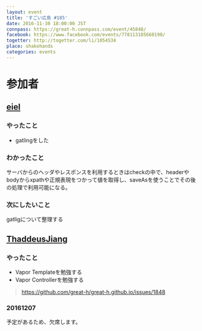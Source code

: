 ```yaml
---
layout: event
title: 'すごい広島 #185'
date: 2016-11-30 18:00:00 JST
connpass: https://great-h.connpass.com/event/45848/
facebook: https://www.facebook.com/events/778113185660190/
togetter: http://togetter.com/li/1054534
place: shakehands
categories: events
---
```


# 参加者

## [eiel](http://eiel.info/)

### やったこと

* gatlingをした

### わかったこと

サーバからのヘッダやレスポンスを利用するときはcheckの中で、headerやbodyからxpathや正規表現をつかって値を取得し、saveAsを使うことでその後の処理で利用可能になる。

### 次にしたいこと

gatligについて整理する

## [ThaddeusJiang](http://thaddeusjiang.github.io/)

### やったこと

* Vapor Templateを勉強する
* Vapor Controllerを勉強する
> https://github.com/great-h/great-h.github.io/issues/1848

### 20161207

予定があるため、欠席します。
